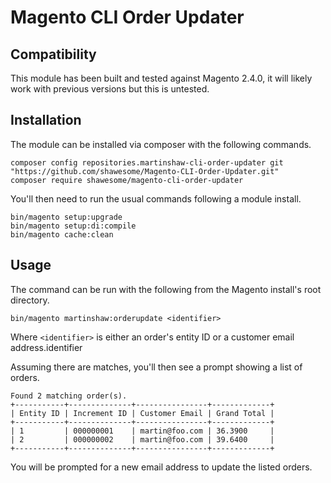 # Magento CLI Order Updater

## Compatibility

This module has been built and tested against Magento 2.4.0, it will likely work with previous versions but this is untested.

## Installation

The module can be installed via composer with the following commands.

```
composer config repositories.martinshaw-cli-order-updater git "https://github.com/shawesome/Magento-CLI-Order-Updater.git"
composer require shawesome/magento-cli-order-updater
```

You'll then need to run the usual commands following a module install.

```
bin/magento setup:upgrade
bin/magento setup:di:compile
bin/magento cache:clean
```

## Usage

The command can be run with the following from the Magento install's root directory.

```
bin/magento martinshaw:orderupdate <identifier>
```

Where `<identifier>` is either an order's entity ID or a customer email address.identifier

Assuming there are matches, you'll then see a prompt showing a list of orders.

```
Found 2 matching order(s). 
+-----------+--------------+----------------+-------------+
| Entity ID | Increment ID | Customer Email | Grand Total |
+-----------+--------------+----------------+-------------+
| 1         | 000000001    | martin@foo.com | 36.3900     |
| 2         | 000000002    | martin@foo.com | 39.6400     |
+-----------+--------------+----------------+-------------+
```

You will be prompted for a new email address to update the listed orders.

